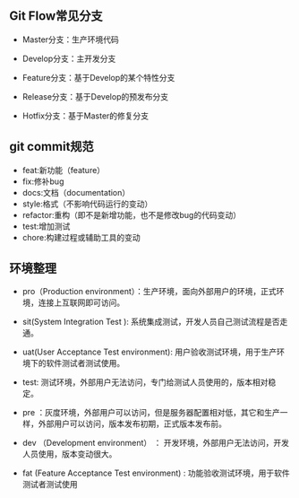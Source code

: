 ## **Git Flow常见分支**

- Master分支：生产环境代码

- Develop分支：主开发分支

- Feature分支：基于Develop的某个特性分支

- Release分支：基于Develop的预发布分支

- Hotfix分支：基于Master的修复分支


## **git commit规范**

- feat:新功能（feature）
- fix:修补bug
- docs:文档（documentation）
- style:格式（不影响代码运行的变动）
- refactor:重构（即不是新增功能，也不是修改bug的代码变动）
- test:增加测试
- chore:构建过程或辅助工具的变动

## 环境整理

- pro（Production environment）：生产环境，面向外部用户的环境，正式环境，连接上互联网即可访问。

- sit(System Integration Test ): 系统集成测试，开发人员自己测试流程是否走通。

- uat(User Acceptance Test environment): 用户验收测试环境，用于生产环境下的软件测试者测试使用。

- test: 测试环境，外部用户无法访问，专门给测试人员使用的，版本相对稳定。

- pre ：灰度环境，外部用户可以访问，但是服务器配置相对低，其它和生产一样，外部用户可以访问，版本发布初期，正式版本发布前。

- dev （Development environment） ： 开发环境，外部用户无法访问，开发人员使用，版本变动很大。

- fat (Feature Acceptance Test environment) : 功能验收测试环境，用于软件测试者测试使用
